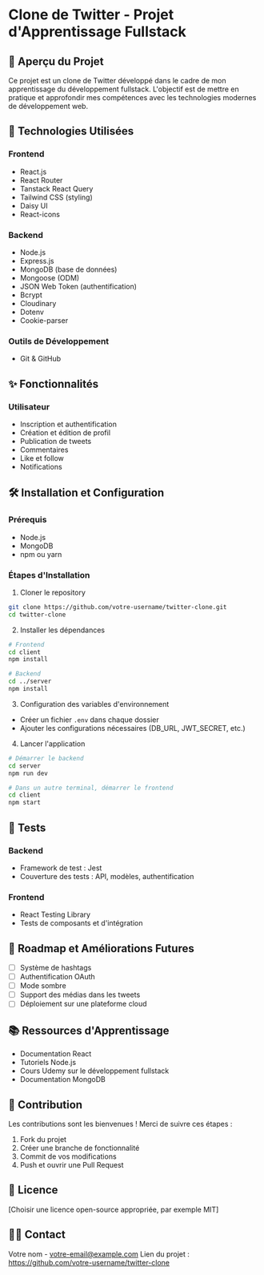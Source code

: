 # Clone de Twitter - Projet d'Apprentissage Fullstack

## 📌 Aperçu du Projet

Ce projet est un clone de Twitter développé dans le cadre de mon apprentissage du développement fullstack. L'objectif est de mettre en pratique et approfondir mes compétences avec les technologies modernes de développement web.

## 🚀 Technologies Utilisées

### Frontend
- React.js
- React Router
- Tanstack React Query
- Tailwind CSS (styling)
- Daisy UI
- React-icons

### Backend
- Node.js
- Express.js
- MongoDB (base de données)
- Mongoose (ODM)
- JSON Web Token (authentification)
- Bcrypt
- Cloudinary
- Dotenv
- Cookie-parser

### Outils de Développement
- Git & GitHub

## ✨ Fonctionnalités

### Utilisateur
- Inscription et authentification
- Création et édition de profil
- Publication de tweets
- Commentaires
- Like et follow
- Notifications

## 🛠 Installation et Configuration

### Prérequis
- Node.js
- MongoDB
- npm ou yarn

### Étapes d'Installation

1. Cloner le repository
```bash
git clone https://github.com/votre-username/twitter-clone.git
cd twitter-clone
```

2. Installer les dépendances
```bash
# Frontend
cd client
npm install

# Backend
cd ../server
npm install
```

3. Configuration des variables d'environnement
- Créer un fichier `.env` dans chaque dossier
- Ajouter les configurations nécessaires (DB_URL, JWT_SECRET, etc.)

4. Lancer l'application
```bash
# Démarrer le backend
cd server
npm run dev

# Dans un autre terminal, démarrer le frontend
cd client
npm start
```

## 🧪 Tests

### Backend
- Framework de test : Jest
- Couverture des tests : API, modèles, authentification

### Frontend
- React Testing Library
- Tests de composants et d'intégration

## 🚧 Roadmap et Améliorations Futures

- [ ] Système de hashtags
- [ ] Authentification OAuth
- [ ] Mode sombre
- [ ] Support des médias dans les tweets
- [ ] Déploiement sur une plateforme cloud

## 📚 Ressources d'Apprentissage

- Documentation React
- Tutoriels Node.js
- Cours Udemy sur le développement fullstack
- Documentation MongoDB

## 🤝 Contribution

Les contributions sont les bienvenues ! Merci de suivre ces étapes :
1. Fork du projet
2. Créer une branche de fonctionnalité
3. Commit de vos modifications
4. Push et ouvrir une Pull Request

## 📄 Licence

[Choisir une licence open-source appropriée, par exemple MIT]

## 👨‍💻 Contact

Votre nom - votre-email@example.com
Lien du projet : https://github.com/votre-username/twitter-clone
